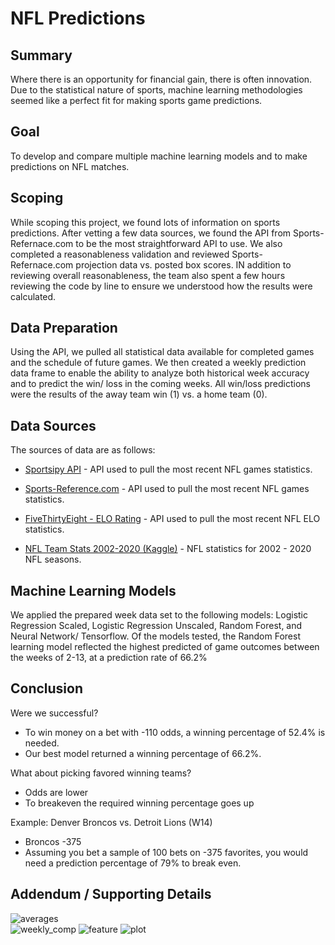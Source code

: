 # NFL Predictions 
## Summary 
Where there is an opportunity for financial gain, there is often innovation. Due to the statistical nature of sports, machine learning methodologies seemed like a perfect fit for making sports game predictions. 

## Goal 
To develop and compare multiple machine learning models and to make predictions on NFL matches. 

## Scoping 
While scoping this project, we found lots of information on sports predictions.  After vetting a few data sources, we found the API from Sports-Refernace.com to be the most straightforward API to use.  We also completed a reasonableness validation and reviewed Sports-Refernace.com projection data vs. posted box scores.  IN addition to reviewing overall reasonableness, the team also spent a few hours reviewing the code by line to ensure we understood how the results were calculated.  

## Data Preparation
Using the API, we pulled all statistical data available for completed games and the schedule of future games. We then created a weekly prediction data frame to enable the ability to analyze both historical week accuracy and to predict the win/ loss in the coming weeks. All win/loss predictions were the results of the away team win (1) vs. a home team (0).

## Data Sources

The sources of data are as follows:

* [Sportsipy API](https://sportsreference.readthedocs.io/en/stable/) - API used to pull the most recent NFL games statistics. 

* [Sports-Reference.com](https://www.pro-football-reference.com/) - API used to pull the most recent NFL games statistics.

* [FiveThirtyEight - ELO Rating](https://github.com/fivethirtyeight/nfl-elo-game) - API used to pull the most recent NFL ELO statistics. 

* [NFL Team Stats 2002-2020 (Kaggle)](https://www.kaggle.com/cviaxmiwnptr/nfl-team-stats-20022019-espn?select=nfl_team_stats_2002-2020.csv) - NFL statistics for 2002 - 2020 NFL seasons. 

## Machine Learning Models 
We applied the prepared week data set to the following models: Logistic Regression Scaled, Logistic Regression Unscaled, Random Forest, and  Neural Network/ Tensorflow.  Of the models tested, the Random Forest learning model reflected the highest predicted of game outcomes between the weeks of 2-13, at a prediction rate of 66.2%     

## Conclusion
Were we successful? 
* To win money on a bet with -110 odds, a winning percentage of 52.4% is needed.
* Our best model returned a winning percentage of 66.2%.

What about picking favored winning teams?
* Odds are lower
* To breakeven the required winning percentage goes up

Example: Denver Broncos vs. Detroit Lions (W14)
* Broncos -375
* Assuming you bet a sample of 100 bets on -375 favorites, you would need a prediction percentage of 79% to break even.


## Addendum / Supporting Details

![averages](https://github.com/jake-viss/UW_Fintech_Project_2/blob/main/Resources/season_averages.PNG)  
![weekly_comp](https://github.com/jake-viss/UW_Fintech_Project_2/blob/main/Resources/weekly_comp.PNG) 
![feature](https://github.com/jake-viss/UW_Fintech_Project_2/blob/main/Resources/random_forest_feature.PNG)
![plot](https://github.com/jake-viss/UW_Fintech_Project_2/blob/main/Resources/testing_outcomes.PNG) 
